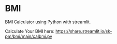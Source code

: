 # BMI
BMI Calculator using Python with streamlit.

Calculate Your BMI here:
https://share.streamlit.io/sk-pm/bmi/main/calbmi.py
